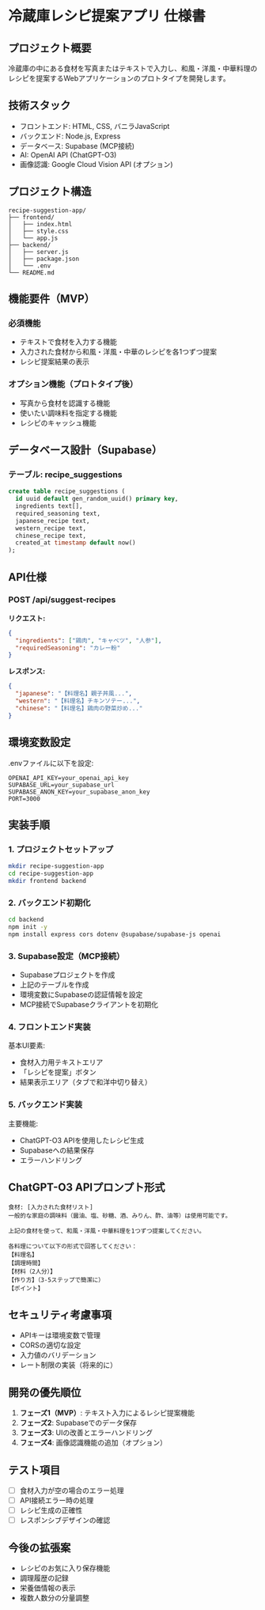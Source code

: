 # 冷蔵庫レシピ提案アプリ 仕様書

## プロジェクト概要
冷蔵庫の中にある食材を写真またはテキストで入力し、和風・洋風・中華料理のレシピを提案するWebアプリケーションのプロトタイプを開発します。

## 技術スタック
- フロントエンド: HTML, CSS, バニラJavaScript
- バックエンド: Node.js, Express
- データベース: Supabase (MCP接続)
- AI: OpenAI API (ChatGPT-O3)
- 画像認識: Google Cloud Vision API (オプション)

## プロジェクト構造
```
recipe-suggestion-app/
├── frontend/
│   ├── index.html
│   ├── style.css
│   └── app.js
├── backend/
│   ├── server.js
│   ├── package.json
│   └── .env
└── README.md
```

## 機能要件（MVP）

### 必須機能
- テキストで食材を入力する機能
- 入力された食材から和風・洋風・中華のレシピを各1つずつ提案
- レシピ提案結果の表示

### オプション機能（プロトタイプ後）
- 写真から食材を認識する機能
- 使いたい調味料を指定する機能
- レシピのキャッシュ機能

## データベース設計（Supabase）

### テーブル: recipe_suggestions
```sql
create table recipe_suggestions (
  id uuid default gen_random_uuid() primary key,
  ingredients text[],
  required_seasoning text,
  japanese_recipe text,
  western_recipe text,
  chinese_recipe text,
  created_at timestamp default now()
);
```

## API仕様

### POST /api/suggest-recipes

**リクエスト:**
```json
{
  "ingredients": ["鶏肉", "キャベツ", "人参"],
  "requiredSeasoning": "カレー粉"
}
```

**レスポンス:**
```json
{
  "japanese": "【料理名】親子丼風...",
  "western": "【料理名】チキンソテー...",
  "chinese": "【料理名】鶏肉の野菜炒め..."
}
```

## 環境変数設定
.envファイルに以下を設定:
```
OPENAI_API_KEY=your_openai_api_key
SUPABASE_URL=your_supabase_url
SUPABASE_ANON_KEY=your_supabase_anon_key
PORT=3000
```

## 実装手順

### 1. プロジェクトセットアップ
```bash
mkdir recipe-suggestion-app
cd recipe-suggestion-app
mkdir frontend backend
```

### 2. バックエンド初期化
```bash
cd backend
npm init -y
npm install express cors dotenv @supabase/supabase-js openai
```

### 3. Supabase設定（MCP接続）
- Supabaseプロジェクトを作成
- 上記のテーブルを作成
- 環境変数にSupabaseの認証情報を設定
- MCP接続でSupabaseクライアントを初期化

### 4. フロントエンド実装
基本UI要素:
- 食材入力用テキストエリア
- 「レシピを提案」ボタン
- 結果表示エリア（タブで和洋中切り替え）

### 5. バックエンド実装
主要機能:
- ChatGPT-O3 APIを使用したレシピ生成
- Supabaseへの結果保存
- エラーハンドリング

## ChatGPT-O3 APIプロンプト形式
```
食材: [入力された食材リスト]
一般的な家庭の調味料（醤油、塩、砂糖、酒、みりん、酢、油等）は使用可能です。

上記の食材を使って、和風・洋風・中華料理を1つずつ提案してください。

各料理について以下の形式で回答してください：
【料理名】
【調理時間】
【材料（2人分）】
【作り方】（3-5ステップで簡潔に）
【ポイント】
```

## セキュリティ考慮事項
- APIキーは環境変数で管理
- CORSの適切な設定
- 入力値のバリデーション
- レート制限の実装（将来的に）

## 開発の優先順位
1. **フェーズ1（MVP）**: テキスト入力によるレシピ提案機能
2. **フェーズ2**: Supabaseでのデータ保存
3. **フェーズ3**: UIの改善とエラーハンドリング
4. **フェーズ4**: 画像認識機能の追加（オプション）

## テスト項目
- [ ] 食材入力が空の場合のエラー処理
- [ ] API接続エラー時の処理
- [ ] レシピ生成の正確性
- [ ] レスポンシブデザインの確認

## 今後の拡張案
- レシピのお気に入り保存機能
- 調理履歴の記録
- 栄養価情報の表示
- 複数人数分の分量調整